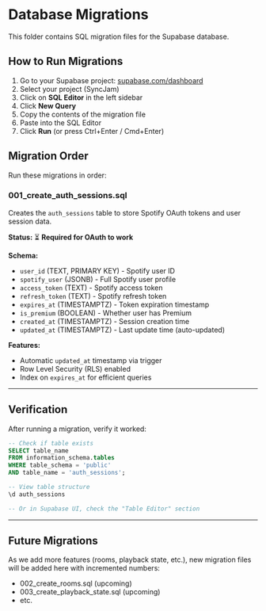 # Database Migrations

This folder contains SQL migration files for the Supabase database.

## How to Run Migrations

1. Go to your Supabase project: [supabase.com/dashboard](https://supabase.com/dashboard)
2. Select your project (SyncJam)
3. Click on **SQL Editor** in the left sidebar
4. Click **New Query**
5. Copy the contents of the migration file
6. Paste into the SQL Editor
7. Click **Run** (or press Ctrl+Enter / Cmd+Enter)

## Migration Order

Run these migrations in order:

### 001_create_auth_sessions.sql
Creates the `auth_sessions` table to store Spotify OAuth tokens and user session data.

**Status:** ⏳ **Required for OAuth to work**

**Schema:**
- `user_id` (TEXT, PRIMARY KEY) - Spotify user ID
- `spotify_user` (JSONB) - Full Spotify user profile
- `access_token` (TEXT) - Spotify access token
- `refresh_token` (TEXT) - Spotify refresh token
- `expires_at` (TIMESTAMPTZ) - Token expiration timestamp
- `is_premium` (BOOLEAN) - Whether user has Premium
- `created_at` (TIMESTAMPTZ) - Session creation time
- `updated_at` (TIMESTAMPTZ) - Last update time (auto-updated)

**Features:**
- Automatic `updated_at` timestamp via trigger
- Row Level Security (RLS) enabled
- Index on `expires_at` for efficient queries

---

## Verification

After running a migration, verify it worked:

```sql
-- Check if table exists
SELECT table_name
FROM information_schema.tables
WHERE table_schema = 'public'
AND table_name = 'auth_sessions';

-- View table structure
\d auth_sessions

-- Or in Supabase UI, check the "Table Editor" section
```

---

## Future Migrations

As we add more features (rooms, playback state, etc.), new migration files will be added here with incremented numbers:

- 002_create_rooms.sql (upcoming)
- 003_create_playback_state.sql (upcoming)
- etc.
